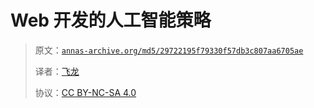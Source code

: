 # Web 开发的人工智能策略

> 原文：[`annas-archive.org/md5/29722195f79330f57db3c807aa6705ae`](https://annas-archive.org/md5/29722195f79330f57db3c807aa6705ae)
> 
> 译者：[飞龙](https://github.com/wizardforcel)
> 
> 协议：[CC BY-NC-SA 4.0](http://creativecommons.org/licenses/by-nc-sa/4.0/)